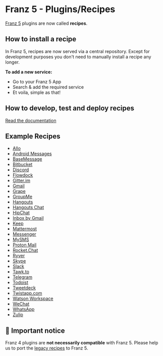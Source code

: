 # Franz 5 - Plugins/Recipes
[Franz 5](https://github.com/meetfranz/franz) plugins are now called __recipes__.

## How to install a recipe
In Franz 5, recipes are now served via a central repository. Except for development purposes you don't need to manually install a recipe any longer.

__To add a new service:__
* Go to your Franz 5 App
* Search & add the required service
* Et voila, simple as that!

## How to develop, test and deploy recipes
[Read the documentation](/docs)

## Example Recipes
* [Allo](https://github.com/SiloCityLabs/recipe-franz-googleallo)
* [Android Messages](https://github.com/dweinber/franz-recipe-android-messages)
* [BaseMessage](https://github.com/tranduykhanh/base-message-vn-recipe)
* [Bitbucket](https://github.com/17number/franz-recipe-bitbucket)
* [Discord](https://github.com/meetfranz/recipe-discord)
* [Flowdock](https://github.com/meetfranz/recipe-flowdock)
* [Gitter.im](https://github.com/BrianGilbert/franz-recipe-gitter)
* [Gmail](https://github.com/meetfranz/recipe-gmail)
* [Grape](https://github.com/meetfranz/recipe-grape)
* [GroupMe](https://github.com/meetfranz/recipe-groupme)
* [Hangouts](https://github.com/meetfranz/recipe-hangouts)
* [Hangouts Chat](https://github.com/meetfranz/recipe-hangoutschat)
* [HipChat](https://github.com/meetfranz/recipe-hipchat)
* [Inbox by Gmail](https://github.com/meetfranz/recipe-inbox)
* [Keep](https://github.com/SiloCityLabs/recipe-franz-googlekeep)
* [Mattermost](https://github.com/meetfranz/recipe-mattermost)
* [Messenger](https://github.com/meetfranz/recipe-messenger)
* [MySMS](https://github.com/meetfranz/recipe-mysms)
* [Proton Mail](https://github.com/lukas-reineke/franz-recipe-proton-mail)
* [Rocket.Chat](https://github.com/meetfranz/recipe-rocketchat)
* [Ryver](https://github.com/welaika/recipe-ryver)
* [Skype](https://github.com/meetfranz/recipe-skype)
* [Slack](https://github.com/meetfranz/recipe-slack)
* [Tawk.to](https://github.com/BrianGilbert/franz-recipe-tawk)
* [Telegram](https://github.com/meetfranz/recipe-telegram)
* [Todoist](https://github.com/avatarkava/recipe-todoist)
* [Tweetdeck](https://github.com/meetfranz/recipe-tweetdeck)
* [Twistapp.com](https://github.com/BrianGilbert/franz-recipe-twist)
* [Watson Workspace](https://github.com/edm00se/franz-recipe-watson-workspace)
* [WeChat](https://github.com/BrianGilbert/franz-recipe-wechat)
* [WhatsApp](https://github.com/meetfranz/recipe-whatsapp)
* [Zulip](https://github.com/adambirds/recipe-zulip)

## :rotating_light: Important notice
Franz 4 plugins are __not necessarily compatible__ with Franz 5. Please help us to port the [legacy recipes](https://github.com/meetfranz/plugins-legacy) to Franz 5.
